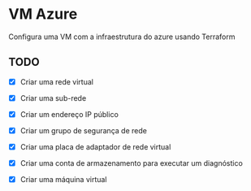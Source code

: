 # VM Azure

Configura uma VM com a infraestrutura do azure usando Terraform

## TODO
- [x] Criar uma rede virtual
- [x] Criar uma sub-rede
- [x] Criar um endereço IP público
- [x] Criar um grupo de segurança de rede
- [x] Criar uma placa de adaptador de rede virtual
- [x] Criar uma conta de armazenamento para executar um diagnóstico
- [x] Criar uma máquina virtual

